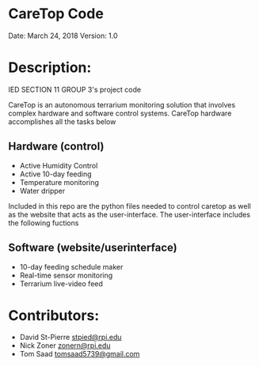 # CareTop Code
Date: March 24, 2018
Version: 1.0

# Description:
IED SECTION 11 GROUP 3's project code

CareTop is an autonomous terrarium monitoring solution that involves 
complex hardware and software control systems.  CareTop 
hardware accomplishes all the tasks below
## Hardware (control)
* Active Humidity Control
* Active 10-day feeding
* Temperature monitoring
* Water dripper

Included in this repo are the python files needed to control caretop as 
well as the website that acts as the user-interface.  The user-interface 
includes the following fuctions
## Software (website/userinterface)
* 10-day feeding schedule maker
* Real-time sensor monitoring
* Terrarium live-video feed


# Contributors:
* David St-Pierre stpied@rpi.edu 
* Nick Zoner zonern@rpi.edu 
* Tom Saad tomsaad5739@gmail.com


